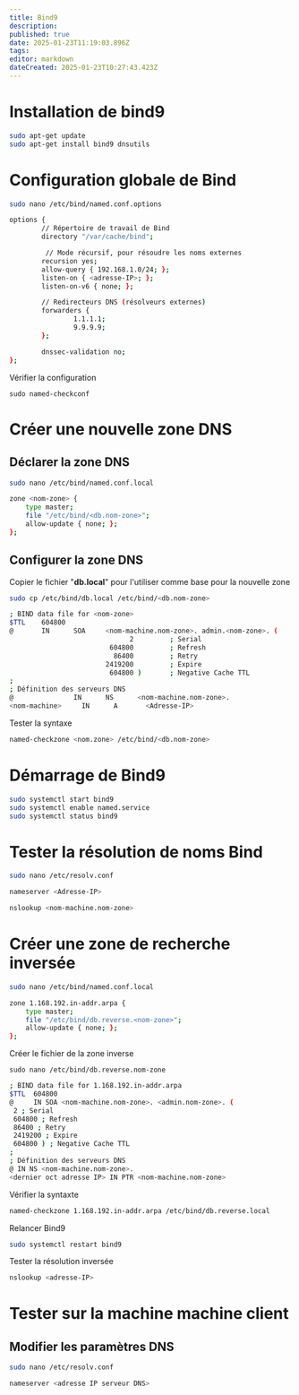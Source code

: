 ```yaml
---
title: Bind9
description: 
published: true
date: 2025-01-23T11:19:03.896Z
tags: 
editor: markdown
dateCreated: 2025-01-23T10:27:43.423Z
---
```


# Installation de bind9

```bash
sudo apt-get update
sudo apt-get install bind9 dnsutils
```

# Configuration globale de Bind

```bash
sudo nano /etc/bind/named.conf.options
```

```bash
options {
        // Répertoire de travail de Bind
        directory "/var/cache/bind";

         // Mode récursif, pour résoudre les noms externes 
        recursion yes;
        allow-query { 192.168.1.0/24; };
        listen-on { <adresse-IP>; };
        listen-on-v6 { none; };

        // Redirecteurs DNS (résolveurs externes)        
        forwarders {
                1.1.1.1;
                9.9.9.9;
        };

        dnssec-validation no;
};
```

Vérifier la configuration 

```
sudo named-checkconf
```

# Créer une nouvelle zone DNS

## Déclarer la zone DNS

```bash
sudo nano /etc/bind/named.conf.local
```

```bash
zone <nom-zone> {
    type master;
    file "/etc/bind/<db.nom-zone>";
    allow-update { none; };
};
```

## Configurer la zone DNS

Copier le fichier "**db.local**" pour l'utiliser comme base pour la nouvelle zone

```bash
sudo cp /etc/bind/db.local /etc/bind/<db.nom-zone>
```

```bash
; BIND data file for <nom-zone>
$TTL    604800
@       IN      SOA     <nom-machine.nom-zone>. admin.<nom-zone>. (
                              2         ; Serial
                         604800         ; Refresh
                          86400         ; Retry
                        2419200         ; Expire
                         604800 )       ; Negative Cache TTL
;
; Définition des serveurs DNS
@               IN      NS      <nom-machine.nom-zone>.
<nom-machine>     IN      A       <Adresse-IP>
```

Tester la syntaxe 

```bash
named-checkzone <nom.zone> /etc/bind/<db.nom-zone> 
```

# Démarrage de Bind9

```bash
sudo systemctl start bind9
sudo systemctl enable named.service
sudo systemctl status bind9
```

# Tester la résolution de noms Bind

```bash
sudo nano /etc/resolv.conf
```

```bash
nameserver <Adresse-IP>
```

```bash
nslookup <nom-machine.nom-zone>
```

# Créer une zone de recherche inversée

```bash
sudo nano /etc/bind/named.conf.local
```

```bash
zone 1.168.192.in-addr.arpa {
    type master;
    file "/etc/bind/db.reverse.<nom-zone>";
    allow-update { none; };
};
```

Créer le fichier de la zone inverse 

```
sudo nano /etc/bind/db.reverse.nom-zone
```

```bash
; BIND data file for 1.168.192.in-addr.arpa
$TTL  604800
@     IN SOA <nom-machine.nom-zone>. <admin.nom-zone>. (
 2 ; Serial
 604800 ; Refresh
 86400 ; Retry
 2419200 ; Expire
 604800 ) ; Negative Cache TTL
;
; Définition des serveurs DNS
@ IN NS <nom-machine.nom-zone>.
<dernier oct adresse IP> IN PTR <nom-machine.nom-zone>
```

Vérifier la syntaxte 

```bash
named-checkzone 1.168.192.in-addr.arpa /etc/bind/db.reverse.local 
```

Relancer Bind9

```bash
sudo systemctl restart bind9
```

Tester la résolution inversée

```bash
nslookup <adresse-IP>
```

# Tester sur la machine machine client

## Modifier les paramètres DNS

```bash
sudo nano /etc/resolv.conf
```

```bash
nameserver <adresse IP serveur DNS>
```
